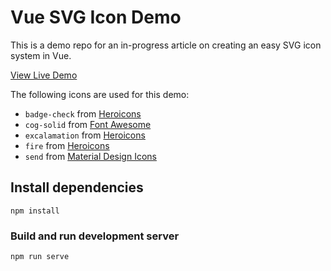 # Vue SVG Icon Demo

This is a demo repo for an in-progress article on creating an easy SVG icon system in Vue.

[View Live Demo](https://nervous-noyce-943776.netlify.app/)

The following icons are used for this demo:
- `badge-check` from [Heroicons](https://github.com/refactoringui/heroicons)
- `cog-solid` from [Font Awesome](https://fontawesome.com/icons)
- `excalamation` from [Heroicons](https://github.com/refactoringui/heroicons)
- `fire` from [Heroicons](https://github.com/refactoringui/heroicons)
- `send` from [Material Design Icons](https://material.io/resources/icons)

## Install dependencies
```
npm install
```

### Build and run development server
```
npm run serve
```

